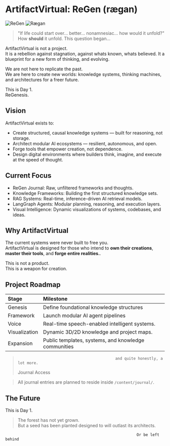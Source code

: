 # ArtifactVirtual: ReGen (rægan)
![ReGen](https://img.shields.io/badge/ReGen-000000?style=for-the-badge&logoColor=white&labelColor=000000&color=000000)
![Rægan](https://img.shields.io/badge/Rægan-4B0082?style=for-the-badge&logoColor=white&labelColor=4B0082&color=4B0082)

> "If life could start over... better... nonamnesiac... how would it unfold?"
How **should** it unfold. This question began...

ArtifactVirtual is not a project.  
It is a rebellion against stagnation, against whats known, whats believed. It a blueprint for a new form of thinking, and evolving.

We are not here to replicate the past.  
We are here to create new worlds: knowledge systems, thinking machines, and architectures for a freer future.

This is Day 1.  
ReGenesis.


## Vision

ArtifactVirtual exists to:

- Create structured, causal knowledge systems — built for reasoning, not storage.
- Architect modular AI ecosystems — resilient, autonomous, and open.
- Forge tools that empower creation, not dependence.
- Design digital environments where builders think, imagine, and execute at the speed of thought.


## Current Focus

- ReGen Journal: Raw, unfiltered frameworks and thoughts.
- Knowledge Frameworks: Building the first structured knowledge sets.
- RAG Systems: Real-time, inference-driven AI retrieval models.
- LangGraph Agents: Modular planning, reasoning, and execution layers.
- Visual Intelligence: Dynamic visualizations of systems, codebases, and ideas.


## Why ArtifactVirtual

The current systems were never built to free you.  
ArtifactVirtual is designed for those who intend to **own their creations**, **master their tools**, and **forge entire realities.**.

This is not a product.  
This is a weapon for creation.


## Project Roadmap

| Stage         | Milestone                                            
|:--------------|:-----------------------------------------------------|
| Genesis       | Define foundational knowledge structures             |
| Framework     | Launch modular AI agent pipelines                    |
| Voice         | Real-time speech-enabled intelligent systems.        |
| Visualization | Dynamic 3D/2D knowledge and project maps.            |
| Expansion     | Public templates, systems, and knowledge communities |
>                                                and quite honestly, a lot more.
> Journal Access

> All journal entries are planned to reside inside `/content/journal/`.  

## The Future

This is Day 1.  
> The forest has not yet grown.  
> But a seed has been planted designed to will outlast its architects.


                                                              Or be left behind
